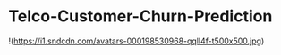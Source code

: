# Telco-Customer-Churn-Prediction

!(https://i1.sndcdn.com/avatars-000198530968-qqll4f-t500x500.jpg)
